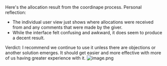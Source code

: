 Here's the allocation result from the coordinape process. 
Personal reflection:
- The individual user view just shows where allocations were received from and any comments that were made by the giver.
- While the interface felt confusing and awkward, it does seem to produce a decent result.

Verdict: 
I recommend we continue to use it unless there are objections or another solution emerges. It should get easier and more effective with more of us having greater experience with it.
![image.png](2ebb258d-e1f6-421e-8243-50219a3a342b.png)



